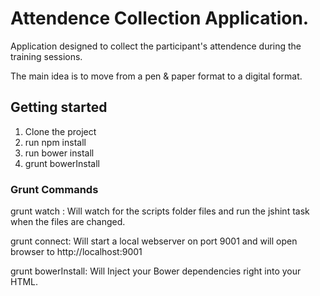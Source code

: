 # Attendence Collection Application.
Application designed to collect the participant's attendence during the training sessions. 

The main idea is to move from a pen & paper format to a digital format.

## Getting started

1. Clone the project
2. run npm install
3. run bower install
4. grunt bowerInstall	


### Grunt Commands
grunt watch : Will watch for the scripts folder files and run the jshint task when the files are changed.

grunt connect: Will start a local webserver on port 9001 and will open browser to http://localhost:9001

grunt bowerInstall: Will Inject your Bower dependencies right into your HTML.



